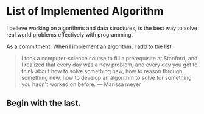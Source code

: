 # List of Implemented Algorithm

I believe working on algorithms and data structures, is the best way to solve real world problems effectively with programming.

As a commitment: When I implement an algorithm, I add to the list.

> I took a computer-science course to fill a prerequisite at Stanford, and I realized that every day was a new problem, and every day you got to think about how to solve something new, how to reason through something new, how to develop an algorithm to solve for something you hadn't worked on before. — Marissa meyer

## Begin with the last.
